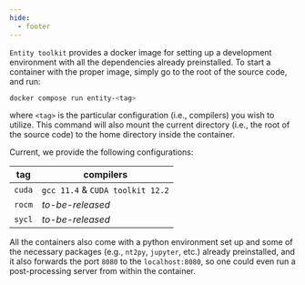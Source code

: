 ```yaml
---
hide:
  - footer
---
```


`Entity toolkit` provides a docker image for setting up a development environment with all the dependencies already preinstalled. To start a container with the proper image, simply go to the root of the source code, and run: 

```sh
docker compose run entity-<tag>
```

where `<tag>` is the particular configuration (i.e., compilers) you wish to utilize. This command will also mount the current directory (i.e., the root of the source code) to the home directory inside the container.

Current, we provide the following configurations:

| tag | compilers |
| --- | --- |
| `cuda` | `gcc 11.4` & `CUDA toolkit 12.2` |
| `rocm` | *to-be-released* |
| `sycl` | *to-be-released* |

All the containers also come with a python environment set up and some of the necessary packages (e.g., `nt2py`, `jupyter`, etc.) already preinstalled, and it also forwards the port `8080` to the `localhost:8080`, so one could even run a post-processing server from within the container.